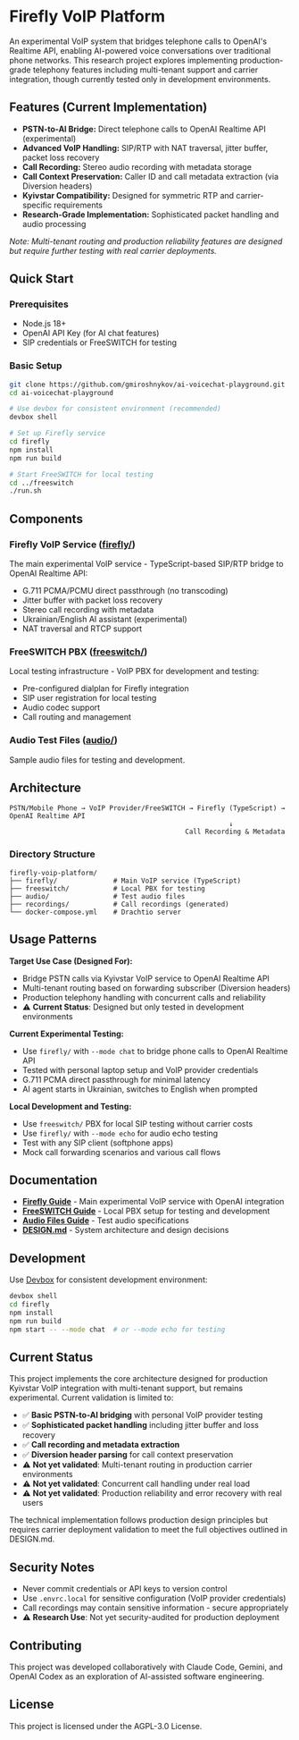 # Firefly VoIP Platform

An experimental VoIP system that bridges telephone calls to OpenAI's Realtime API, enabling AI-powered voice conversations over traditional phone networks. This research project explores implementing production-grade telephony features including multi-tenant support and carrier integration, though currently tested only in development environments.

## Features (Current Implementation)

- **PSTN-to-AI Bridge:** Direct telephone calls to OpenAI Realtime API (experimental)
- **Advanced VoIP Handling:** SIP/RTP with NAT traversal, jitter buffer, packet loss recovery
- **Call Recording:** Stereo audio recording with metadata storage
- **Call Context Preservation:** Caller ID and call metadata extraction (via Diversion headers)
- **Kyivstar Compatibility:** Designed for symmetric RTP and carrier-specific requirements
- **Research-Grade Implementation:** Sophisticated packet handling and audio processing

*Note: Multi-tenant routing and production reliability features are designed but require further testing with real carrier deployments.*

## Quick Start

### Prerequisites

- Node.js 18+
- OpenAI API Key (for AI chat features)
- SIP credentials or FreeSWITCH for testing

### Basic Setup

```bash
git clone https://github.com/gmiroshnykov/ai-voicechat-playground.git
cd ai-voicechat-playground

# Use devbox for consistent environment (recommended)
devbox shell

# Set up Firefly service
cd firefly
npm install
npm run build

# Start FreeSWITCH for local testing
cd ../freeswitch
./run.sh
```

## Components

### Firefly VoIP Service ([firefly/](firefly/))
The main experimental VoIP service - TypeScript-based SIP/RTP bridge to OpenAI Realtime API:
- G.711 PCMA/PCMU direct passthrough (no transcoding)
- Jitter buffer with packet loss recovery
- Stereo call recording with metadata
- Ukrainian/English AI assistant (experimental)
- NAT traversal and RTCP support

### FreeSWITCH PBX ([freeswitch/](freeswitch/))
Local testing infrastructure - VoIP PBX for development and testing:
- Pre-configured dialplan for Firefly integration
- SIP user registration for local testing
- Audio codec support
- Call routing and management

### Audio Test Files ([audio/](audio/))
Sample audio files for testing and development.

## Architecture

```
PSTN/Mobile Phone → VoIP Provider/FreeSWITCH → Firefly (TypeScript) → OpenAI Realtime API
                                                       ↓
                                            Call Recording & Metadata
```

### Directory Structure
```
firefly-voip-platform/
├── firefly/              # Main VoIP service (TypeScript)
├── freeswitch/           # Local PBX for testing
├── audio/                # Test audio files
├── recordings/           # Call recordings (generated)
└── docker-compose.yml    # Drachtio server
```

## Usage Patterns

**Target Use Case (Designed For):**
- Bridge PSTN calls via Kyivstar VoIP service to OpenAI Realtime API
- Multi-tenant routing based on forwarding subscriber (Diversion headers)
- Production telephony handling with concurrent calls and reliability
- ⚠️ **Current Status**: Designed but only tested in development environments

**Current Experimental Testing:**
- Use `firefly/` with `--mode chat` to bridge phone calls to OpenAI Realtime API
- Tested with personal laptop setup and VoIP provider credentials
- G.711 PCMA direct passthrough for minimal latency
- AI agent starts in Ukrainian, switches to English when prompted

**Local Development and Testing:**
- Use `freeswitch/` PBX for local SIP testing without carrier costs
- Use `firefly/` with `--mode echo` for audio echo testing
- Test with any SIP client (softphone apps)
- Mock call forwarding scenarios and various call flows

## Documentation

- **[Firefly Guide](firefly/README.md)** - Main experimental VoIP service with OpenAI integration
- **[FreeSWITCH Guide](freeswitch/README.md)** - Local PBX setup for testing and development
- **[Audio Files Guide](audio/README.md)** - Test audio specifications
- **[DESIGN.md](DESIGN.md)** - System architecture and design decisions

## Development

Use [Devbox](https://www.jetify.com/devbox) for consistent development environment:

```bash
devbox shell
cd firefly
npm install
npm run build
npm start -- --mode chat  # or --mode echo for testing
```

## Current Status

This project implements the core architecture designed for production Kyivstar VoIP integration with multi-tenant support, but remains experimental. Current validation is limited to:

- ✅ **Basic PSTN-to-AI bridging** with personal VoIP provider testing
- ✅ **Sophisticated packet handling** including jitter buffer and loss recovery
- ✅ **Call recording and metadata extraction** 
- ✅ **Diversion header parsing** for call context preservation
- ⚠️ **Not yet validated**: Multi-tenant routing in production carrier environments
- ⚠️ **Not yet validated**: Concurrent call handling under real load
- ⚠️ **Not yet validated**: Production reliability and error recovery with real users

The technical implementation follows production design principles but requires carrier deployment validation to meet the full objectives outlined in DESIGN.md.

## Security Notes

- Never commit credentials or API keys to version control
- Use `.envrc.local` for sensitive configuration (VoIP provider credentials)
- Call recordings may contain sensitive information - secure appropriately
- ⚠️ **Research Use**: Not yet security-audited for production deployment

## Contributing

This project was developed collaboratively with Claude Code, Gemini, and OpenAI Codex as an exploration of AI-assisted software engineering.

## License

This project is licensed under the AGPL-3.0 License.
